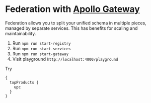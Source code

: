 # Federation with [Apollo Gateway](https://github.com/apollographql/federation)

Federation allows you to split your unified schema in multiple pieces, managed by separate services. This has benefits for scaling and maintainability.

1. Run `npm run start-registry`
2. Run `npm run start-services`
3. Run `npm run start-gateway`
4. Visit playground `http://localhost:4000/playground`

Try

```graphql
{
  topProducts {
    upc
  }
}
```
